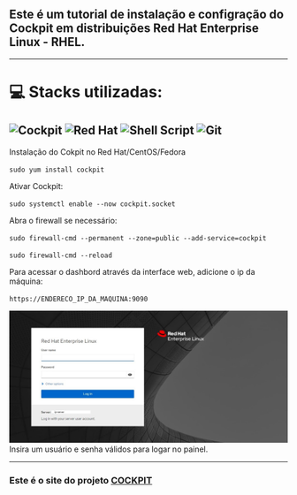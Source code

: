 ## Este é um tutorial de instalação e configração do Cockpit em distribuições Red Hat Enterprise Linux - RHEL.
---

# 💻 Stacks utilizadas:
![Cockpit](https://camo.githubusercontent.com/c357c39b244a01473099e0364bf20a68edda78929a3da840132bea7a30974f92/68747470733a2f2f696d672e736869656c64732e696f2f7374617469632f76313f7374796c653d666f722d7468652d6261646765266d6573736167653d436f636b70697426636f6c6f723d303036364343266c6f676f3d436f636b706974266c6f676f436f6c6f723d464646464646266c6162656c3d) ![Red Hat](https://img.shields.io/badge/Red%20Hat-EE0000?style=for-the-badge&logo=redhat&logoColor=white) ![Shell Script](https://img.shields.io/badge/shell_script-black.svg?style=for-the-badge&logo=gnu-bash&logoColor=white) ![Git](https://img.shields.io/badge/git-%23F05033.svg?style=for-the-badge&logo=git&logoColor=white)
---

Instalação do Cokpit no Red Hat/CentOS/Fedora

`sudo yum install cockpit`

Ativar Cockpit:

`sudo systemctl enable --now cockpit.socket`

Abra o firewall se necessário:

`sudo firewall-cmd --permanent --zone=public --add-service=cockpit`

`sudo firewall-cmd --reload`

Para acessar o dashbord através da interface web, adicione o ip da máquina:

`https://ENDERECO_IP_DA_MAQUINA:9090`



![Cockpit Red Hat Painel](/cockpit-redhat.jpg)
Insira um usuário e senha válidos para logar no painel. 

---
### Este é o site  do projeto [COCKPIT](https://cockpit-project.org/)